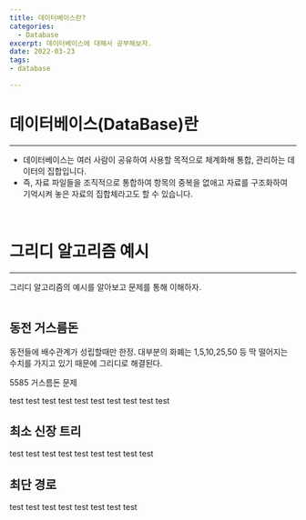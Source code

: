 ```yaml
---
title: 데이터베이스란?
categories: 
  - Database
excerpt: 데이터베이스에 대해서 공부해보자.
date: 2022-03-23
tags:
- database

---
```





# 데이터베이스(DataBase)란

---

- 데이터베이스는 여러 사람이 공유하여 사용할 목적으로 체계화해 통합, 관리하는 데이터의 집합입니다.
- 즉, 자료 파일들을 조직적으로 통합하여 항목의 중복을 없애고 자료를 구조화하여 기억시켜 놓은 자료의 집합체라고도 할 수 있습니다.     


<br />




# 그리디 알고리즘 예시

---

그리디 알고리즘의 예시를 알아보고 문제를 통해 이해하자.
<br />
<br />

## 동전 거스름돈

동전들에 배수관계가 성립할때만 한정.
대부분의 화폐는 1,5,10,25,50 등 딱 떨어지는 수치를 가지고 있기 때문에 그리디로 해결된다.

5585 거스름돈 문제


test
test
test
test
test
test
test
test
test
test

## 최소 신장 트리
test
test
test
test
test
test
test
test
test

## 최단 경로

test
test
test
test
test
test
test
test
